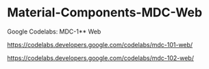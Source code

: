 # Material-Components-MDC-Web
Google Codelabs: MDC-1** Web

https://codelabs.developers.google.com/codelabs/mdc-101-web/

https://codelabs.developers.google.com/codelabs/mdc-102-web/
